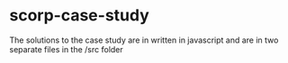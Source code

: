 # scorp-case-study

The solutions to the case study are in written in javascript and are in two separate files in the /src folder

